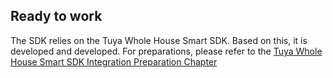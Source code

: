 ## Ready to work

The SDK relies on the Tuya Whole House Smart SDK. Based on this, it is developed and developed. For preparations, please refer to the [Tuya Whole House Smart SDK Integration Preparation Chapter](https://tuyainc.github.io/tuyasmart_home_ios_sdk_doc/zh-hans/resource/Preparation.html)